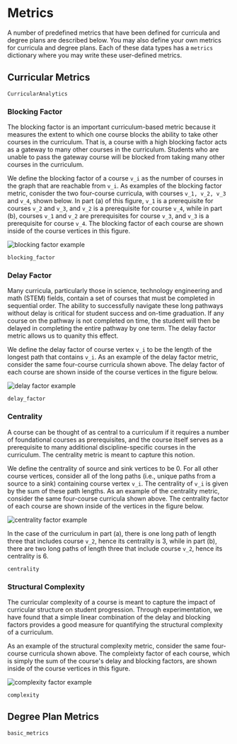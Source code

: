 # Metrics

A number of predefined metrics that have been defined for curricula and degree plans are described below. You may also define your own metrics for curricula and degree plans.  Each of these data types has a `metrics` dictionary where you may write these user-defined metrics.

## Curricular Metrics

```@docs
CurricularAnalytics
```

### Blocking Factor 

The blocking factor is an important curriculum-based metric because it measures the extent to which one course blocks the ability to take other courses in the curriculum. That is, a course with a high blocking factor acts as a gateway to many other courses in the curriculum. Students who are unable to pass the gateway course will be blocked from taking many other courses in the curriculum.

We define the blocking factor of a course ``v_i`` as the number of courses in the graph that are reachable from ``v_i``. As examples of the blocking factor metric, conisder the two four-course curricula, with courses ``v_1, v_2, v_3`` and ``v_4``, shown below.  In part (a) of this figure, ``v_1`` is a prerequisite for courses ``v_2`` and ``v_3``, and ``v_2`` is a  prerequisite for course ``v_4``, while in part (b), courses ``v_1`` and ``v_2`` are prerequisites for course ``v_3``, and ``v_3`` is a prerequisite for course ``v_4``. The blocking factor of each course are shown inside of the course vertices in this figure. 

![blocking factor example](./blocking_ex.png)

```@docs
blocking_factor
```

### Delay Factor

Many curricula, particularly those in science, technology engineering and math (STEM) fields, contain a set of courses that must be completed in sequential order. The ability to successfully navigate these long pathways without delay is critical for student success and on-time graduation. If any course on the pathway is not completed on time, the student will then be delayed in completing the entire pathway by one term. The delay factor metric allows us to quanity this effect.

We define the delay factor of course vertex ``v_i`` to be the length of the longest path that contains ``v_i``. As an example of the delay factor metric, consider the same four-course curricula shown above. The delay factor of each course are shown inside of the course vertices in the figure below.

![delay factor example](./delay_ex.png)

```@docs
delay_factor
```

### Centrality

A course can be thought of as central to a curriculum if it requires a number of foundational courses as prerequisites, and the course itself serves as a prerequisite to many additional discipline-specific courses in the curriculum. The centrality metric is meant to capture this notion.

We define the centrality of source and sink vertices to be 0.  For all other course vertices, consider all of the long paths (i.e., unique paths from a source to a sink) containing course vertex ``v_i``.  The centrality of ``v_i`` is given by the sum of these path lengths. As an example of the centrality metric, consider the same four-course curricula shown above. The centrality factor of each course are shown inside of the vertices in the figure below.

![centrality factor example](./centrality_ex.png)

In the case of the curriculum in part (a), there is one long path of length three that includes course ``v_2``, hence its centrality is 3, while in part (b), there are two long paths of length three that include course ``v_2``, hence its centrality is 6.

```@docs
centrality
```

### Structural Complexity

The curricular complexity of a course is meant to capture the impact of curricular structure on student progression. Through experimentation, we have found that a simple linear combination of the delay and blocking factors provides a good measure for quantifying the structural complexity of a curriculum.

As an example of the structural complexity metric, consider the same four-course curricula shown above. The compleixty factor of each course, which is simply the sum of the course's delay and blocking factors, are shown inside of the course vertices in this figure.

![complexity factor example](./complexity_ex.png)

```@docs
complexity
```

## Degree Plan Metrics

```@docs
basic_metrics
```